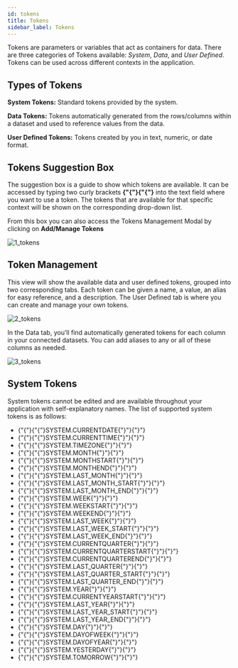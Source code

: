 ```yaml
---
id: tokens
title: Tokens
sidebar_label: Tokens
---
```

<div style={{textAlign: "justify"}}/>

Tokens are parameters or variables that act as containers for data. There are three categories of Tokens available: _System_, _Data_, and _User Defined_. Tokens can be used across different contexts in the application. 

## Types of Tokens

**System Tokens:** Standard tokens provided by the system.

**Data Tokens:** Tokens automatically generated from the rows/columns within a dataset and used to reference values from the data.

**User Defined Tokens:** Tokens created by you  in text, numeric, or date format.

## Tokens Suggestion Box

The suggestion box is a guide to show which tokens are available. It can be accessed by typing two curly brackets **{"{"}{"{"}** into the text field where you want to use a token. The tokens that are available for that specific context will be shown on the corresponding drop-down list.

From this box you can also access the Tokens Management Modal by clicking on **Add/Manage Tokens**

![1_tokens](https://s3.amazonaws.com/cdn.qrvey.com/documentation_assets/ui-docs/automation/3.4.6.5_tokens/1_tokens.png#thumbnail)

## Token Management

This view will show the available data and user defined tokens, grouped into two corresponding tabs. Each token can be given a name, a value, an alias for easy reference, and a description.  The User Defined tab is where you can create and manage your own tokens.

![2_tokens](https://s3.amazonaws.com/cdn.qrvey.com/documentation_assets/ui-docs/automation/3.4.6.5_tokens/2_tokens.png#thumbnail)

In the Data tab, you’ll find automatically generated tokens for each column in your connected datasets. You can add aliases to any or all of these columns as needed. 

![3_tokens](https://s3.amazonaws.com/cdn.qrvey.com/documentation_assets/ui-docs/automation/3.4.6.5_tokens/3_tokens.png#thumbnail)

## System Tokens

System tokens cannot be edited and are available throughout your application with self-explanatory names.  The list of supported system tokens is as follows:

-   {"{"}{"{"}SYSTEM.CURRENTDATE{"}"}{"}"}
-   {"{"}{"{"}SYSTEM.CURRENTTIME{"}"}{"}"}
-   {"{"}{"{"}SYSTEM.TIMEZONE{"}"}{"}"}
-   {"{"}{"{"}SYSTEM.MONTH{"}"}{"}"}
-   {"{"}{"{"}SYSTEM.MONTHSTART{"}"}{"}"}
-   {"{"}{"{"}SYSTEM.MONTHEND{"}"}{"}"}
-   {"{"}{"{"}SYSTEM.LAST_MONTH{"}"}{"}"}
-   {"{"}{"{"}SYSTEM.LAST_MONTH_START{"}"}{"}"}
-   {"{"}{"{"}SYSTEM.LAST_MONTH_END{"}"}{"}"}
-   {"{"}{"{"}SYSTEM.WEEK{"}"}{"}"}
-   {"{"}{"{"}SYSTEM.WEEKSTART{"}"}{"}"}
-   {"{"}{"{"}SYSTEM.WEEKEND{"}"}{"}"}
-   {"{"}{"{"}SYSTEM.LAST_WEEK{"}"}{"}"}
-   {"{"}{"{"}SYSTEM.LAST_WEEK_START{"}"}{"}"}
-   {"{"}{"{"}SYSTEM.LAST_WEEK_END{"}"}{"}"}
-   {"{"}{"{"}SYSTEM.CURRENTQUARTER{"}"}{"}"}
-   {"{"}{"{"}SYSTEM.CURRENTQUARTERSTART{"}"}{"}"}
-   {"{"}{"{"}SYSTEM.CURRENTQUARTEREND{"}"}{"}"}
-   {"{"}{"{"}SYSTEM.LAST_QUARTER{"}"}{"}"}
-   {"{"}{"{"}SYSTEM.LAST_QUARTER_START{"}"}{"}"}
-   {"{"}{"{"}SYSTEM.LAST_QUARTER_END{"}"}{"}"}
-   {"{"}{"{"}SYSTEM.YEAR{"}"}{"}"}
-   {"{"}{"{"}SYSTEM.CURRENTYEARSTART{"}"}{"}"}
-   {"{"}{"{"}SYSTEM.LAST_YEAR{"}"}{"}"}
-   {"{"}{"{"}SYSTEM.LAST_YEAR_START{"}"}{"}"}
-   {"{"}{"{"}SYSTEM.LAST_YEAR_END{"}"}{"}"}
-   {"{"}{"{"}SYSTEM.DAY{"}"}{"}"}
-   {"{"}{"{"}SYSTEM.DAYOFWEEK{"}"}{"}"}
-   {"{"}{"{"}SYSTEM.DAYOFYEAR{"}"}{"}"}
-   {"{"}{"{"}SYSTEM.YESTERDAY{"}"}{"}"}
-   {"{"}{"{"}SYSTEM.TOMORROW{"}"}{"}"}

